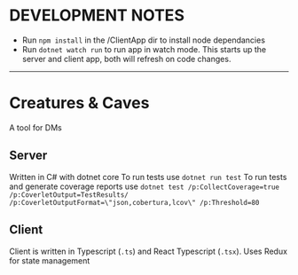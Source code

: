 # DEVELOPMENT NOTES
* Run ```npm install``` in the /ClientApp dir to install node dependancies
* Run ```dotnet watch run``` to run app in watch mode. This starts up the server and client app, both will refresh on code changes.

---

# Creatures & Caves
A tool for DMs

## Server
Written in C# with dotnet core
To run tests use ```dotnet run test```
To run tests and generate coverage reports use ```dotnet test /p:CollectCoverage=true /p:CoverletOutput=TestResults/ /p:CoverletOutputFormat=\"json,cobertura,lcov\" /p:Threshold=80```

## Client
Client is written in Typescript (```.ts```) and React Typescript (```.tsx```). Uses Redux for state management
